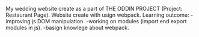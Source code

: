 My wedding website create as a part of THE ODDIN PROJECT (Project: Restaurant Page). 
Website create with usign webpack. 
Learning outcome: 
-improving js DOM manipulation. 
-working on modules (import end export modules in js). 
-basign knowlege about webpack. 
